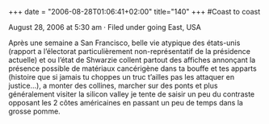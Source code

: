 +++
date = "2006-08-28T01:06:41+02:00"
title="140"
+++
#Coast to coast

August 28, 2006 at 5:30 am · Filed under going East, USA

Après une semaine a San Francisco, belle vie atypique des états-unis (rapport a l’électorat particulièrement non-représentatif de la présidence actuelle) et ou l’état de Shwarzie collent partout des affiches annonçant la présence possible de matériaux cancérigène dans ta bouffe et tes apparts (histoire que si jamais tu choppes un truc t’ailles pas les attaquer en justice…), a monter des collines, marcher sur des ponts et plus généralement visiter la silicon valley je tente de saisir un peu du contraste opposant les 2 côtes américaines en passant un peu de temps dans la grosse pomme.


